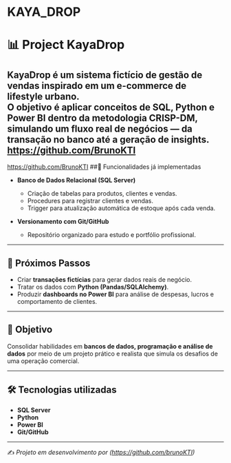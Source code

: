 # KAYA_DROP
# 📊 Project KayaDrop  

**KayaDrop** é um sistema fictício de gestão de vendas inspirado em um e-commerce de lifestyle urbano.  
O objetivo é aplicar conceitos de **SQL, Python e Power BI** dentro da metodologia **CRISP-DM**, simulando um fluxo real de negócios — da transação no banco até a geração de insights.  
https://github.com/BrunoKTI
---
https://github.com/BrunoKTI
##🚀 Funcionalidades já implementadas  
- **Banco de Dados Relacional (SQL Server)**  
  - Criação de tabelas para produtos, clientes e vendas.  
  - Procedures para registrar clientes e vendas.  
  - Trigger para atualização automática de estoque após cada venda.  

- **Versionamento com Git/GitHub**  
  - Repositório organizado para estudo e portfólio profissional.  

---

## 📌 Próximos Passos  
- Criar **transações fictícias** para gerar dados reais de negócio.  
- Tratar os dados com **Python (Pandas/SQLAlchemy)**.  
- Produzir **dashboards no Power BI** para análise de despesas, lucros e comportamento de clientes.  

---

## 🎯 Objetivo  
Consolidar habilidades em **bancos de dados, programação e análise de dados** por meio de um projeto prático e realista que simula os desafios de uma operação comercial.  

---

## 🛠️ Tecnologias utilizadas  
- **SQL Server**  
- **Python**  
- **Power BI**  
- **Git/GitHub**  

---

✍️ *Projeto em desenvolvimento por (https://github.com/brunoKTI)*

